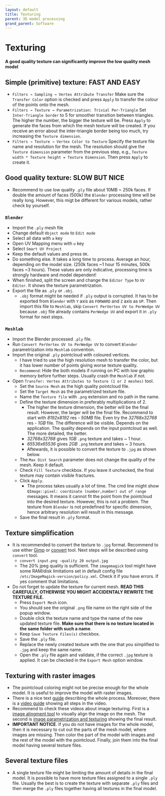 ```yaml
---
layout: default
title: Texturing
parent: 3D model processing
grand_parent: Software
---
```


# Texturing
**A good quality texture can significantly improve the low quality mesh model**

## Simple (primitive) texture: FAST AND EASY
* `Filters → Sampling → Vertex Attribute Transfer` Make sure the `Transfer Color` option is checked and press `Apply` to transfer the colour of the points onto the mesh.
* `Filters → Texture → Parametrization: Trivial Per-Triangle` Set `Inter-Triangle border` to 5 for smoother transition between triangles. The higher the number, the bigger the texture will be. Press `Apply` to generate the faces from which the mesh texture will be created. If you receive an error about the inter-triangle border being too much, try increasing the `Texture dimension`.
* `Filters → Texture → Vertex Color to Texture` Specify the texture file name and resolution for the mesh. The resolution should give the `Texture dimension` parameter from the previous step, e.g., `Texture width * Texture height = Texture Dimension`. Then press `Apply` to create it.

## Good quality texture: SLOW BUT NICE
* Recommend to use low quality `.ply` file about 10MB ~ 250k faces. If double the amount of faces (500k) the `Blender` processing time will be really long. However, this migt be different for various models, rather check by yourself.
 
### `Blender`
  * Import the `.ply` mesh file
  * Change default `Object mode` to `Edit mode`
  * Select all data with `a` key
  * Open UV Mapping menu with `u` key
  * Select `Smart UV Project`
  * Keep the default values and press `OK`.
  * Do something else. It takes a long time to process. Average an hour, depending on the model size. (250k faces ~1 hour 15 minutes, 500k faces ~3 hours). These values are only indicative, processing time is strongly hardware and model dependent!
  * When finished, split the screen and change the `Editor Type` to `UV Editor`. It shows the texture parametrization.
  * Export the file as `.ply` or `.obj`.
    * `.obj` format might be needed if `.ply` output is corrupted. It has to be exported from `Blender` with `Y` axis as `FORWARD` and `Z` axis as `UP`. Then import this file to `Meshlab`, skip `Convert PerVertex UV to PerWedge UV` because `.obj` file already contains `PerWedge UV` and export it in `.ply` format for next steps. 

### `Meshlab`
  * Import the Blender processed `.ply` file. 
  * Run `Convert PerVertex UV to PerWedge UV` to convert `Blender` parametrization into `Meshlab` convention.
  * Import the original `.ply` pointcloud with coloured vertices.
    * I have tried to use the high resolution mesh to transfer the color, but it has lower number of points giving worse texture quality.
    * `Recommend`: Hide the both models if running on PC with low graphic memory before further steps. Usually crash the `Meshlab` if not.
  * Open `Transfer: Vertex Attributes to Texture (1 or 2 meshes)` tool.
    * Set the `Source Mesh` as the high quality pointcloud file.
    * Set the `Target Mesh` as the parametrized texture file.
    * Name the `Texture file` with `.png` extension and no path in the name.
    * Define the texture dimension in preferably multiplications of 2.
      * The higher the texture dimension, the better will be the final result. However, the larger will be the final file. Recommend to start with *8192x8192* res - *50MB* file. Even try the *32768x32768* res - *1GB* file. The difference will be visible. Depends on the application. The quality depends on the input pointcloud as well. The more detailed, the better.
      * *32768x32768* gives *1GB* `.png` texture and takes ~ 1 hour.
      * *65536x65536* gives *2GB* `.png` texture and takes ~ 3 hours.
      * Aftewards, it is possible to convert the texture to `.jpg` as shown below.
    * The `Max Dist Search` parameter does not change the quality of the mesh. Keep it default.
    * Check `Fill Texture` checkbox. If you leave it unchecked, the final texture may contain visible fractures.
    * Click `Apply`.
      * The process takes usually a lot of time. The cmd line might show `QImage::pixel: coordinate (number,number) out of range` messages. It means it cannot fit the point from the pointcloud into the desired texture. However, this is not a problem. The texture from `Blender` is not predefined for specific dimension, hence arbitrary resolution will result in this message.
    * Save the final result in `.ply` format.

## Texture simplification
  * It is recommended to convert the texture to `.jpg` format. Recommend to use either [Gimp](https://www.gimp.org/) or [convert](https://linux.die.net/man/1/convert) tool. Next steps will be described using `convert` tool.
    * `convert input.png -quality 20 output.jpg`
    * The 20% jpeg quality is sufficient. The `imagemagick` tool might have some RAM/disk limitations set in default config file `/etc/ImageMagick-version/policy.xml`. Check it if you have errors. If yes comment that limitations.
  * Do not forget to update the texture for current mesh. **READ THIS CAREFULLY, OTHERWISE YOU MIGHT ACCIDENTALY REWRITE THE TEXTURE FILE.**
    * Press `Export Mesh` icon.
    * You should see the original `.png` file name on the right side of the popup window.
    * Double click the texture name and type the name of the new updated texture file. **Make sure that there is no texture located in the same folder with such a name**.
    * Keep `Save Texture Files(s)` checkbox.
    * Save the `.ply` file. 
    * Replace the newly created texture with the one that you simplified to `.jpg` and keep the same name.
    * Open the `.ply` file again and validate, if the correct `.jpg` texture is applied. It can be checked in the `Export Mesh` option window.

## Texturing with raster images
  * The pointcloud coloring might not be precise enough for the whole model. It is useful to improve the model with raster images.
  * There is a nice text [guide](https://wikis.utexas.edu/display/specify6/Texture+overlay+in+MeshLab) describing the whole process. Moreover, there is a [video guide](https://www.youtube.com/playlist?list=PL60mCsep96Je1bzGrWnK-nL9pi95r7UqI) showing all steps in the video.
  * Recommend to check these videos about image texturing. First is a [image alingment tool](https://www.youtube.com/watch?v=T7gAuI-LQ2w&ab_channel=MisterP.MeshLabTutorials) to visually align the image on the mesh. The second is [image parametrization and texturing](https://www.youtube.com/watch?v=OJZRuIzHcVw&ab_channel=MisterP.MeshLabTutorials) showing the final result.
  * **IMPORTANT NOTICE**. If you do not have images for the whole model, then it is necessary to cut out the parts of the mesh model, where images are missing. Then color the part of the model with images and the rest of the model with the pointcloud. Finally, join them into the final model having several texture files.

## Several texture files
  * A single texture file might be limiting the amount of details in the final model. It is possible to have more texture files assigned to a single `.ply` file. Usually the best is to create the texture with separate `.ply` files and then merge the `.ply` files together having all textures in the final model. 


